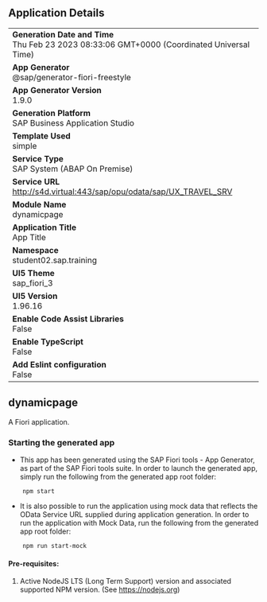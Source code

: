 ## Application Details
|               |
| ------------- |
|**Generation Date and Time**<br>Thu Feb 23 2023 08:33:06 GMT+0000 (Coordinated Universal Time)|
|**App Generator**<br>@sap/generator-fiori-freestyle|
|**App Generator Version**<br>1.9.0|
|**Generation Platform**<br>SAP Business Application Studio|
|**Template Used**<br>simple|
|**Service Type**<br>SAP System (ABAP On Premise)|
|**Service URL**<br>http://s4d.virtual:443/sap/opu/odata/sap/UX_TRAVEL_SRV
|**Module Name**<br>dynamicpage|
|**Application Title**<br>App Title|
|**Namespace**<br>student02.sap.training|
|**UI5 Theme**<br>sap_fiori_3|
|**UI5 Version**<br>1.96.16|
|**Enable Code Assist Libraries**<br>False|
|**Enable TypeScript**<br>False|
|**Add Eslint configuration**<br>False|

## dynamicpage

A Fiori application.

### Starting the generated app

-   This app has been generated using the SAP Fiori tools - App Generator, as part of the SAP Fiori tools suite.  In order to launch the generated app, simply run the following from the generated app root folder:

```
    npm start
```

- It is also possible to run the application using mock data that reflects the OData Service URL supplied during application generation.  In order to run the application with Mock Data, run the following from the generated app root folder:

```
    npm run start-mock
```

#### Pre-requisites:

1. Active NodeJS LTS (Long Term Support) version and associated supported NPM version.  (See https://nodejs.org)


